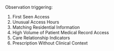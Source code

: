 Observation triggering: 
1. First Seen Access
2. Unusual Access Hours
3. Matching Residential Information
4. High Volume of Patient Medical Record Access
5. Care Relationship Indicators
6. Prescription Without Clinical Context
